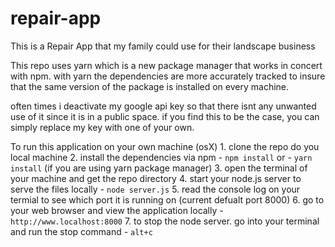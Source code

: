 # repair-app
This is a Repair App that my family could use for their landscape business

This repo uses yarn which is a new package manager that works in concert with npm. with yarn the dependencies are more accurately tracked to insure that the same version of the package is installed on every machine.

often times i deactivate my google api key so that there isnt any unwanted use of it since it is in a public space. if you find this to be the case, you can simply replace my key with one of your own.

To run this application on your own machine (osX)
    1. clone the repo do you local machine
    2. install the dependencies via npm
        - `npm install`
            or
        - `yarn install` (if you are using yarn package manager)
    3. open the terminal of your machine and get the repo directory
    4. start your node.js server to serve the files locally
        - `node server.js`
    5. read the console log on your termial to see which port it is running on (current defualt port 8000)
    6. go to your web browser and view the application locally
        - `http://www.localhost:8000`
    7. to stop the node server. go into your terminal and run the stop command
        - `alt+c`
        
